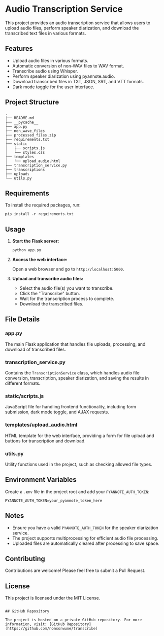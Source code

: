 # Audio Transcription Service

This project provides an audio transcription service that allows users to upload audio files, perform speaker diarization, and download the transcribed text files in various formats.

## Features

- Upload audio files in various formats.
- Automatic conversion of non-WAV files to WAV format.
- Transcribe audio using Whisper.
- Perform speaker diarization using pyannote.audio.
- Download transcribed files in TXT, JSON, SRT, and VTT formats.
- Dark mode toggle for the user interface.

## Project Structure

```
.
├── README.md
├── __pycache__
├── app.py
├── non_wave_files
├── processed_files.zip
├── requirements.txt
├── static
│   ├── scripts.js
│   └── styles.css
├── templates
│   └── upload_audio.html
├── transcription_service.py
├── transcriptions
├── uploads
└── utils.py
```

## Requirements

To install the required packages, run:

```
pip install -r requirements.txt
```

## Usage

1. **Start the Flask server:**

   ```bash
   python app.py
   ```

2. **Access the web interface:**

   Open a web browser and go to `http://localhost:5000`.

3. **Upload and transcribe audio files:**

   - Select the audio file(s) you want to transcribe.
   - Click the "Transcribe" button.
   - Wait for the transcription process to complete.
   - Download the transcribed files.

## File Details

### app.py

The main Flask application that handles file uploads, processing, and download of transcribed files.

### transcription_service.py

Contains the `TranscriptionService` class, which handles audio file conversion, transcription, speaker diarization, and saving the results in different formats.

### static/scripts.js

JavaScript file for handling frontend functionality, including form submission, dark mode toggle, and AJAX requests.

### templates/upload_audio.html

HTML template for the web interface, providing a form for file upload and buttons for transcription and download.

### utils.py

Utility functions used in the project, such as checking allowed file types.

## Environment Variables

Create a `.env` file in the project root and add your `PYANNOTE_AUTH_TOKEN`:

```
PYANNOTE_AUTH_TOKEN=your_pyannote_token_here
```

## Notes

- Ensure you have a valid `PYANNOTE_AUTH_TOKEN` for the speaker diarization service.
- The project supports multiprocessing for efficient audio file processing.
- Uploaded files are automatically cleared after processing to save space.

## Contributing

Contributions are welcome! Please feel free to submit a Pull Request.

## License

This project is licensed under the MIT License.

```

## GitHub Repository

The project is hosted on a private GitHub repository. For more information, visit: [GitHub Repository](https://github.com/nonsonwune/transcribe)
```
